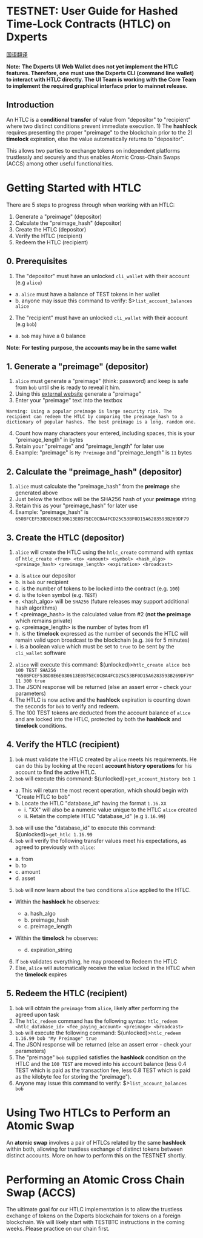 # TESTNET: User Guide for Hashed Time-Lock Contracts (HTLC) on Dxperts

[国语翻译](<https://gitlab.com/kongfuyuan/dxperts-core_wiki/HTLC-(CN)>)

**Note:** **The Dxperts UI Web Wallet does not yet implement the HTLC features. Therefore, one**
**must use the Dxperts CLI (command line wallet) to interact with HTLC directly. The UI Team is**
**working with the Core Team to implement the required graphical interface prior to mainnet release.**

## Introduction

An HTLC is a **conditional transfer** of value from "depositor" to "recipient" where two distinct
conditions prevent immediate execution. 1) The **hashlock** requires presenting the proper "preimage"
to the blockchain prior to the 2) **timelock** expiration, else the value automatically returns to
"depositor".

This allows two parties to exchange tokens on independent platforms trustlessly and securely and thus
enables Atomic Cross-Chain Swaps (ACCS) among other useful functionalities.

# Getting Started with HTLC

There are 5 steps to progress through when working with an HTLC:

1. Generate a "preimage" (depositor)
1. Calculate the "preimage_hash" (depositor)
1. Create the HTLC (depositor)
1. Verify the HTLC (recipient)
1. Redeem the HTLC (recipient)

## 0. Prerequisites

1. The "depositor" must have an unlocked `cli_wallet` with their account (e.g `alice`)

- a. `alice` must have a balance of TEST tokens in her wallet
- b. anyone may issue this command to verify: $>`list_account_balances alice`

2. The "recipient" must have an unlocked `cli_wallet` with their account (e.g `bob`)

- a. `bob` may have a 0 balance

**Note**: **For testing purpose, the accounts may be in the same wallet**

## 1. Generate a "preimage" (depositor)

1. `alice` must generate a "preimage" (think: password) and keep is safe from `bob` until she is
   ready to reveal it him.
2. Using this [external website](https://passwordsgenerator.net/sha256-hash-generator/) generate a
   "preimage"
3. Enter your "preimage" text into the textbox

```
Warning: Using a popular preimage is large security risk. The recipient can redeem the HTLC by comparing the preimage_hash to a dictionary of popular hashes. The best preimage is a long, random one.
```

4. Count how many characters your entered, including spaces, this is your "preimage_length" in bytes
5. Retain your "preimage" and "preimage_length" for later use
6. Example: "preimage" is `My Preimage` and "preimage_length" is `11` bytes

## 2. Calculate the "preimage_hash" (depositor)

1. `alice` must calculate the "preimage_hash" from the **preimage** she generated above
2. Just below the textbox will be the SHA256 hash of your **preimage** string
3. Retain this as your "preimage_hash" for later use
4. Example: "preimage_hash" is `650BFCEF53BD8E6E030613E0B75EC0CBA4FCD25C53BF0D15A6283593B269DF79`

## 3. Create the HTLC (depositor)

1. `alice` will create the HTLC using the `htlc_create` command with syntax of `htlc_create <from> <to> <amount> <symbol> <hash_algo> <preimage_hash> <preimage_length> <expiration> <broadcast>`

- a. <from> is `alice` our depositor
- b. <to> is `bob` our recipient
- c. <amount> is the number of tokens to be locked into the contract (e.g. `100`)
- d. <symbol> is the token symbol (e.g. `TEST`)
- e. <hash_algo> will be `SHA256` (future releases may support additional hash algorithms)
- f. <preimage_hash> is the calculated value from #2 (**not the preimage** which remains private)
- g. <preimage_length> is the number of bytes from #1
- h. <expiration> is the **timelock** expressed as the number of seconds the HTLC will remain valid
  upon broadcast to the blockchain (e.g. `300` for 5 minutes)
- i. <broadcast> is a boolean value which must be set to `true` to be sent by the `cli_wallet` software

2. `alice` will execute this command: $(unlocked)>`htlc_create alice bob 100 TEST SHA256 "650BFCEF53BD8E6E030613E0B75EC0CBA4FCD25C53BF0D15A6283593B269DF79" 11 300 true`
3. The JSON response will be returned (else an assert error - check your parameters)
4. The HTLC is now active and the **hashlock** expiration is counting down the seconds for `bob` to verify
   and redeem.
5. The 100 TEST tokens are deducted from the account balance of `alice` and are locked into the HTLC,
   protected by both the **hashlock** and **timelock** conditions.

## 4. Verify the HTLC (recipient)

1. `bob` must validate the HTLC created by `alice` meets his requirements. He can do this by looking
   at the recent **account history operations** for his account to find the active HTLC.
2. `bob` will execute this command: $(unlocked)>`get_account_history bob 1`

- a. This will return the most recent operation, which should begin with "Create HTLC to bob"
- b. Locate the HTLC "database_id" having the format `1.16.XX`
  - i. "XX" will also be a numeric value unique to the HTLC `alice` created
  - ii. Retain the complete HTLC "database_id" (e.g `1.16.99`)

3. `bob` will use the "database_id" to execute this command: $(unlocked)>`get_htlc 1.16.99`
4. `bob` will verify the following transfer values meet his expectations, as agreed to previously with `alice`:

- a. from
- b. to
- c. amount
- d. asset

5. `bob` will now learn about the two conditions `alice` applied to the HTLC.

- Within the **hashlock** he observes:

  - a. hash_algo
  - b. preimage_hash
  - c. preimage_length

- Within the **timelock** he observes:

  - d. expiration_string

6. If `bob` validates everything, he may proceed to Redeem the HTLC
7. Else, `alice` will automatically receive the value locked in the HTLC when the **timelock** expires

## 5. Redeem the HTLC (recipient)

1. `bob` will obtain the `preimage` from `alice`, likely after performing the agreed upon task
2. The `htlc_redeem` command has the following syntax: `htlc_redeem <htlc_database_id> <fee_paying_account> <preimage> <broadcast>`
3. `bob` will execute the following command: $(unlocked)>`htlc_redeem 1.16.99 bob "My Preimage" true`
4. The JSON response will be returned (else an assert error - check your parameters)
5. The "preimage" `bob` supplied satisfies the **hashlock** condition on the HTLC and the `100 TEST`
   are moved into his account balance (less 0.4 TEST which is paid as the transaction fee, less 0.8 TEST which is paid as the kilobyte fee for storing the "preimage").
6. Anyone may issue this command to verify: $>`list_account_balances bob`

# Using Two HTLCs to Perform an Atomic Swap

An **atomic swap** involves a pair of HTLCs related by the same **hashlock** within both, allowing for
trustless exchange of distinct tokens between distinct accounts. More on how to perform this on the
TESTNET shortly.

# Performing an Atomic Cross Chain Swap (ACCS)

The ultimate goal for our HTLC implementation is to allow the trustless exchange of tokens on the
Dxperts blockchain for tokens on a foreign blockchain. We will likely start with TESTBTC instructions
in the coming weeks. Please practice on our chain first.

